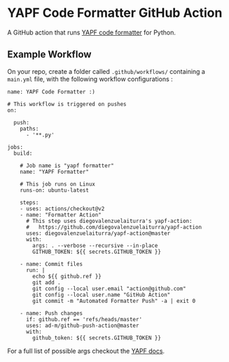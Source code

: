 # YAPF Code Formatter GitHub Action

A GitHub action that runs [YAPF code formatter](https://github.com/google/yapf) for Python.

## Example Workflow

On your repo, create a folder called `.github/workflows/` containing a `main.yml` file, with the following workflow configurations :


```workflow
name: YAPF Code Formatter :)

# This workflow is triggered on pushes
on:
  
  push: 
    paths:
      - '**.py'
      
jobs:
  build:
    
    # Job name is "yapf formatter"
    name: "YAPF Formatter"
    
    # This job runs on Linux
    runs-on: ubuntu-latest

    steps:
    - uses: actions/checkout@v2
    - name: "Formatter Action"
      # This step uses diegovalenzuelaiturra's yapf-action:
      #   https://github.com/diegovalenzuelaiturra/yapf-action
      uses: diegovalenzuelaiturra/yapf-action@master
      with:
        args: . --verbose --recursive --in-place
        GITHUB_TOKEN: ${{ secrets.GITHUB_TOKEN }}

    - name: Commit files
      run: |
        echo ${{ github.ref }}
        git add .
        git config --local user.email "action@github.com"
        git config --local user.name "GitHub Action"
        git commit -m "Automated Formatter Push" -a | exit 0
        
    - name: Push changes
      if: github.ref == 'refs/heads/master'
      uses: ad-m/github-push-action@master
      with:
        github_token: ${{ secrets.GITHUB_TOKEN }}
```
  
  For a full list of possible args checkout the [YAPF docs](https://github.com/google/yapf#Usage).
